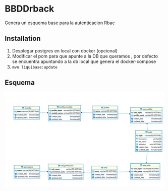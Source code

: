 # BBDDrback

Genera un esquema base para la autenticacion Rbac

## Installation
1. Desplegar postgres en local con docker (opcional)
2. Modificar el pom para que apunte a la DB que queramos , por defecto se encuentra apuntando a la db local que genera el docker-compose
3. ``` mvn liquibase:update ```

## Esquema
![](rbac.png)
